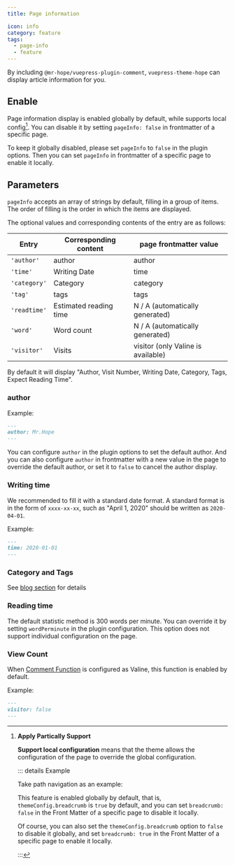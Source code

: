```yaml
---
title: Page information

icon: info
category: feature
tags:
  - page-info
  - feature
---
```


By including `@mr-hope/vuepress-plugin-comment`, `vuepress-theme-hope` can display article information for you.

## Enable

Page information display is enabled globally by default, while supports local config[^applypartically]. You can disable it by setting `pageInfo: false` in frontmatter of a specific page.

[^applypartically]: **Apply Partically Support**

    **Support local configuration**<Badge text="Support page config" /> means that the theme allows the configuration of the page to override the global configuration.

    ::: details Example

    Take path navigation as an example:

    This feature is enabled globally by default, that is, `themeConfig.breadcrumb` is `true` by default, and you can set `breadcrumb: false` in the Front Matter of a specific page to disable it locally.

    Of course, you can also set the `themeConfig.breadcrumb` option to `false` to disable it globally, and set `breadcrumb: true` in the Front Matter of a specific page to enable it locally.

    :::

To keep it globally disabled, please set `pageInfo` to `false` in the plugin options. Then you can set `pageInfo` in frontmatter of a specific page to enable it locally.

## Parameters <Badge text="Support page config" />

`pageInfo` accepts an array of strings by default, filling in a group of items. The order of filling is the order in which the items are displayed.

The optional values ​​and corresponding contents of the entry are as follows:

| Entry        | Corresponding content  | page frontmatter value             |
| ------------ | ---------------------- | ---------------------------------- |
| `'author'`   | author                 | author                             |
| `'time'`     | Writing Date           | time                               |
| `'category'` | Category               | category                           |
| `'tag'`      | tags                   | tags                               |
| `'readtime'` | Estimated reading time | N / A (automatically generated)    |
| `'word'`     | Word count             | N / A (automatically generated)    |
| `'visitor'`  | Visits                 | visitor (only Valine is available) |

By default it will display "Author, Visit Number, Writing Date, Category, Tags, Expect Reading Time".

### author <Badge text="Support page config" />

Example:

```md
---
author: Mr.Hope
---
```

You can configure `author` in the plugin options to set the default author. And you can also configure `author` in frontmatter with a new value in the page to override the default author, or set it to `false` to cancel the author display.

### Writing time

We recommended to fill it with a standard date format. A standard format is in the form of `xxxx-xx-xx`, such as "April 1, 2020" should be written as `2020-04-01`.

Example:

```md
---
time: 2020-01-01
---
```

### Category and Tags

See [blog section](../blog/blog.md) for details

### Reading time

The default statistic method is 300 words per minute. You can override it by setting `wordPerminute` in the plugin configuration. This option does not support individual configuration on the page.

### View Count <Badge text="Support page config" />

When [Comment Function](comment.md) is configured as Valine, this function is enabled by default.

Example:

```md
---
visitor: false
---
```
